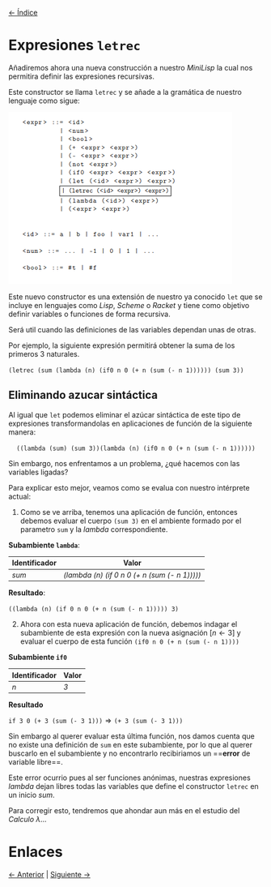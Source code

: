 [<- Índice](../LenguajesProgramacion.md)
# Expresiones `letrec`

Añadiremos ahora una nueva construcción a nuestro *MiniLisp* la cual nos permitira definir las expresiones recursivas.

Este constructor se llama `letrec` y se añade a la gramática de nuestro lenguaje como sigue:

![minilisp-letrec.png](imagenes/minilisp-letrec.png)

Este nuevo constructor es una extensión de nuestro ya conocido `let` que se incluye en lenguajes como *Lisp*, *Scheme* o *Racket* y tiene como objetivo definir variables o funciones de forma recursiva.

Será util cuando las definiciones de las variables dependan unas de otras.

Por ejemplo, la siguiente expresión permitirá obtener la suma de los primeros 3 naturales.

$\texttt{(letrec (sum (lambda (n) (if0 n 0 (+ n (sum (- n 1)))))) (sum 3))}$

## Eliminando azucar sintáctica

Al igual que `let` podemos eliminar el azúcar sintáctica de este tipo de expresiones transformandolas en aplicaciones de función de la siguiente manera:

$$
\texttt{((lambda (sum) (sum 3))(lambda (n) (if0 n 0 (+ n (sum (- n 1))))))}
$$

Sin embargo, nos enfrentamos a un problema, ¿qué hacemos con las variables ligadas?

Para explicar esto mejor, veamos como se evalua con nuestro intérprete actual:

1. Como se ve arriba, tenemos una aplicación de función, entonces debemos evaluar el cuerpo $\texttt{(sum 3)}$ en el ambiente formado por el parametro $\texttt{sum}$ y la *lambda* correspondiente.

**Subambiente `lambda`**:

| Identificador | Valor                                         |
| ------------- | --------------------------------------------- |
| *sum*         | *(lambda (n) (if 0 n 0 (+ n (sum (- n 1)))))* |

**Resultado**:

$\texttt{((lambda (n) (if 0 n 0 (+ n (sum (- n 1))))) 3)}$

2. Ahora con esta nueva aplicación de función, debemos indagar el subambiente de esta expresión con la nueva asignación $[n \leftarrow 3]$ y evaluar el cuerpo de esta función $\texttt{(if0 n 0 (+ n (sum (- n 1))))}$

**Subambiente `if0`**

| Identificador | Valor |
| ------------- | ----- |
| *n*           | *3*   |

**Resultado**

$\texttt{if 3 0 (+ 3 (sum (- 3 1)))} \Rightarrow \texttt{(+ 3 (sum (- 3 1)))}$

Sin embargo al  querer evaluar esta última función, nos damos cuenta que no existe una definición de $\texttt{sum}$ en este subambiente, por lo que al querer buscarlo en el subambiente y no encontrarlo recibiriamos un ==**error** de variable libre==.

Este error ocurrio pues al ser funciones anónimas, nuestras expresiones *lambda* dejan libres todas las variables que define el constructor `letrec` en un inicio *sum*.

Para corregir esto, tendremos que ahondar aun más en el estudio del *Calculo $\lambda$*...

# Enlaces

[<- Anterior](LPNota20.md) | [Siguiente ->](LPNota22.md)